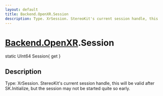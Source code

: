 ```yaml
---
layout: default
title: Backend.OpenXR.Session
description: Type. XrSession. StereoKit's current session handle, this will be valid after SK.Initialize, but the session may not be started quite so early.
---
```

# [Backend.OpenXR]({{site.url}}/Pages/StereoKit/Backend.OpenXR.html).Session

<div class='signature' markdown='1'>
static UInt64 Session{ get }
</div>

## Description
Type: XrSession. StereoKit's current session handle,
this will be valid after SK.Initialize, but the session may not
be started quite so early.

